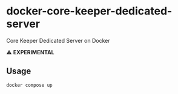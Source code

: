 # docker-core-keeper-dedicated-server

Core Keeper Dedicated Server on Docker

:warning: **EXPERIMENTAL**

## Usage

```bash
docker compose up
```
